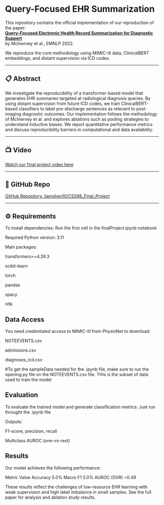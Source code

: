# Query-Focused EHR Summarization

This repository contains the official implementation of our reproduction of the paper:  
**[Query-Focused Electronic Health Record Summarization for Diagnostic Support](https://arxiv.org/abs/2211.08346)**  
by McInerney et al., EMNLP 2022.

We reproduce the core methodology using MIMIC-III data, ClinicalBERT embeddings, and distant supervision via ICD codes.

---

## 📋 Abstract

We investigate the reproducibility of a transformer-based model that generates EHR summaries targeted at radiological diagnosis queries. By using distant supervision from future ICD codes, we train ClinicalBERT-based classifiers to label pre-discharge sentences as relevant to post-imaging diagnostic outcomes. Our implementation follows the methodology of McInerney et al. and explores ablations such as pooling strategies to understand inductive biases. We report quantitative performance metrics and discuss reproducibility barriers in computational and data availability.

---

## 📺 Video

[Watch our final project video here](https://youtu.be/ruyZwse6_4Y)

---

## 🔗 GitHub Repo

[GitHub Repository: liamshen10/CS598_Final_Project](https://github.com/liamshen10/CS598_Final_Project.git)

---

## ⚙️ Requirements

To install dependencies:
Run the first cell in the finalProject.ipynb notebook

Required Python version: 3.11

Main packages:

transformers==4.39.3

scikit-learn

torch

pandas

spacy

nltk


## Data Access
You need credentialed access to MIMIC-III from PhysioNet to download:

NOTEEVENTS.csv

admissions.csv

diagnoses_icd.csv

#To get the sampleData needed for the .ipynb file, make sure to run the opening.py file on the NOTEEVENTS.csv file. THis is the subset of data used to train the model

## Evaluation
To evaluate the trained model and generate classification metrics:
Just run throught the .ipynb file

Outputs:

F1-score, precision, recall

Multiclass AUROC (one-vs-rest)

## Results
Our model achieves the following performance:

Metric	Value
Accuracy	5.0%
Macro F1	5.0%
AUROC (OVR)	~0.49

These results reflect the challenges of low-resource EHR learning with weak supervision and high label imbalance in small samples. See the full paper for analysis and ablation study results.



